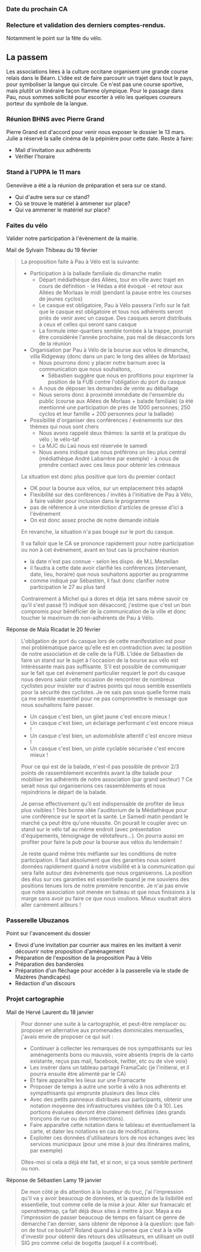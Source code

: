 ### Date du prochain CA

### Relecture et validation des derniers comptes-rendus.
Notamment le point sur la fête du vélo.

## La passem
Les associations liées à la culture occitane organisent une grande course relais dans le Béarn. L'idée est de faire parcourir un trajet dans tout le pays, pour symboliser la langue qui circule. Ce n'est pas une course sportive, mais plutôt un itinéraire façon flamme olympique. Pour le passage dans Pau, nous sommes sollicité pour escorter à vélo les quelques coureurs porteur du symbole de la langue.

### Réunion BHNS avec Pierre Grand
Pierre Grand est d'accord pour venir nous exposer le dossier le 13 mars. Julie a réservé la salle cinéma de la pépinière pour cette date. Reste à faire:
* Mail d'invitation aux adhérents
* Vérifier l'horaire

### Stand à l'UPPA le 11 mars
Geneviève a été a la réunion de préparation et sera sur ce stand. 
* Qui d'autre sera sur ce stand? 
* Où se trouve le matériel à ammener sur place? 
* Qui va ammener le matériel sur place? 

### Faites du vélo
Valider notre participation à l'évènement de la mairie.

Mail de Sylvain Thibeau du 19 février
> La proposition faite à Pau à Vélo est la suivante:
> * Participation à la ballade familiale du dimanche matin
>    * Départ médiathèque des Allées, tour en ville avec trajet en cours de définition - le Hédas a été évoqué - et retour aux Allées de Morlaas le midi (pendant la pause entre les courses de jeunes cyclos)
>    * Le casque est obligatoire, Pau à Vélo passera l'info sur le fait que le casque est obligatoire et tous nos adhérents seront priés de venir avec un casque. Des casques seront distribués à ceux et celles qui seront sans casque
>    * La formule inter-quartiers semble tombée à la trappe, pourrait être considérée l'année prochaine, pas mal de désaccords lors de la réunion
> * Organisation par Pau à Vélo de la bourse aux vélos le dimanche, villa Ridgeway (donc dans un parc le long des allées de Morlaas)
>    * Nous pourrons donc y placer notre barnum avec la communication que nous souhaitons,
>       * Sébastien suggère que nous en profitions pour exprimer la position de la FUB contre l'obligation du port du casque
>    *  A nous de déposer les demandes de vente au déballage
>    *  Nous serons donc à proximité immédiate de l'ensemble du public (course aux Allées de Morlaas + balade familiale) (a été mentionné une participation de près de 1000 personnes; 250 cyclos et leur famille + 200 personnes pour la ballade)
> * Possibilité d'organiser des conférences / événements sur des thèmes qui nous sont chers
>   * Nous avons rappelé deux thèmes: la santé et la pratique du vélo ; le vélo-taf
>   * La MJC du Laü nous est réservée le samedi
>   * Nous avons indiqué que nous préférons un lieu plus central (médiathèque André Labarrère par exemple) - à nous de prendre contact avec ces lieux pour obtenir les créneaux
>
> La situation est donc plus positive que lors du premier contact
>
> * OK pour la bourse aux vélos, sur un emplacement très adapté
> * Flexibilité sur des conférences / invités à l'initiative de Pau à Vélo, à faire valider pour inclusion dans le programme
> * pas de référence à une interdiction d'articles de presse d'ici à l'événement
> * On est donc assez proche de notre demande initiale
>
> En revanche, la situation n'a pas bougé sur le port du casque.
>
> Il va falloir que le CA se prononce rapidement pour notre participation ou non à cet événement, avant en tout cas la prochaine réunion
>
> * la date n'est pas connue - selon les dispo. de M.L.Mestellan
> * il faudra à cette date avoir clarifié les conférences (intervenant, date, lieu, horaire) que nous souhaitons apporter au programme
> * comme indiqué par Sébastien, il faut donc clarifier notre participation le 27 au plus tard
>
> Contrairement à Michel qui a dores et déja (et sans même savoir ce qu'il s'est passé !!) indiqué son désaccord, j'estime que c'est un bon compromis pour bénéficier de la communication de la ville et donc toucher le maximum de non-adhérents de Pau à Vélo.

Réponse de Maïa Ricadat le 20 février

> L'obligation de port du casque lors de cette manifestation est pour moi problématique parce qu'elle est en contradiction avec la position de notre association et de celle de la FUB. L'idée de Sébastien de faire un stand sur le sujet à l'occasion de la bourse aux vélo est intéréssante mais pas suffisante. S'il est possible de communiquer sur le fait que cet évènement particulier requiert le port du casque nous devons saisir cette occasion de rencontrer de nombreux cyclistes pour insister sur d'autres points qui nous semble essentiels pour la sécurité des cyclistes. Je ne sais pas sous quelle forme mais ça me semble essentiel pour ne pas compromettre le message que nous souhaitons faire passer. 
>
> * Un casque c'est bien, un gilet jaune c'est encore mieux !
> * Un casque c'est bien, un éclairage performant c'est encore mieux !
> * Un casque c'est bien, un automobliste attentif c'est encore mieux !
> * Un casque c'est bien, un piste cyclable sécurisée c'est encore mieux !
>
> Pour ce qui est de la balade, n'est-il pas possible de prévoir 2/3 points de rassemblement excentrés avant la dîte balade pour mobiliser les adhérents de notre association (par grand secteur) ? Ce serait nous qui organiserions ces rassemblements et nous rejoindrions le départ de la balade.
>
> Je pense effectivement qu'il est indispensable de profiter de lieux plus visibles !
> Très bonne idée l'auditorium de la Médiathèque pour une conférence sur le sport et la santé. Le Samedi matin pendant le marché ça peut être qu'une réussite. On pourait le coupler avec un stand sur le vélo taf au même endroit (avec présentation d'équipements, témoignage de vélotafeurs...). On pourra aussi en profiter pour faire la pub pour la bourse aux vélos du lendemain !
>
> Je reste quand même très méfiante sur les conditions de notre participation. Il faut absolument que des garanties nous soient données rapidement quand à notre visibilité et à la communication qui sera faite autour des évènements que nous organiserons. La position des élus sur ces garanties est essentielle quand je me souviens des positions tenues lors de notre première rencontre. Je n'ai pas envie que notre association soit menée en bateau et que nous finissions à la marge sans avoir pu faire ce que nous voulions. Mieux vaudrait alors aller carrément ailleurs !


### Passerelle Ubuzanos
Point sur l'avancement du dossier
* Envoi d'une invitation par courrier aux maires en les invitant à venir découvrir notre proposition d'aménagement
* Préparation de l'exposition de la proposition Pau à Vélo
* Préparation des banderoles
* Préparation d'un fléchage pour accéder à la passerelle via le stade de Mazères (handicapés)
* Rédaction d'un discours


### Projet cartographie
Mail de Hervé Laurent du 18 janvier
>  Pour donner une suite à la cartographie, et peut-être remplacer ou proposer en alternative aux promenades dominicales mensuelles, j'avais envie de proposer ce qui suit :
>  * Continuer à collecter les remarques de nos sympathisants sur les aménagements bons ou mauvais, voire absents (repris de la carto existante, reçus pas mail, facebook, twitter, etc ou de vive voix)
>  * Les insérer dans un tableau partagé FramaCalc (je l'initierai, et il pourra ensuite être alimenté par le CA)
>  * Et faire apparaître les lieux sur une Framacarte
>  * Proposer de temps à autre une sortie à vélo à nos adhérents et sympathisants qui emprunte plusieurs des lieux clés
>  * Avec des petits panneaux distribués aux participants, obtenir une notation moyenne des infrastructures visitées (de 0 à 10). Les portions évaluées devront être clairement définies (des grands tronçons de rue ou des intersections).
>  * Faire apparaître cette notation dans le tableau et éventuellement la carte, et dater les notations en cas de modifications.
>  * Exploiter ces données d'utilisateurs lors de nos échanges avec les services municipaux (pour une mise à jour des itinéraires malins, par exemple)
>
>  Dîtes-moi si cela a déjà été fait, et si non, si ça vous semble pertinent ou non.

Réponse de Sébastien Lamy 19 janvier
> De mon côté je dis attention à la lourdeur du truc, j'ai l'impression qu'il va y avoir beaucoup de données, et la question de la lisibilité est essentielle, tout comme celle de la mise à jour. Aller sur framacalc et openstreetmap, ça fait déjà deux sites à mettre à jour. Maya a eu l'impression de passer beaucoup de temps en faisant ce genre de démarche l'an dernier, sans obtenir de réponse à la question: que fait-on de tout ce boulot?
> Roland quand à lui pense que c'est à la ville d'investir pour obtenir des retours des utilisateurs, en utilisant un outil SIG pro comme celui de bogotta (auquel il a contribué).
